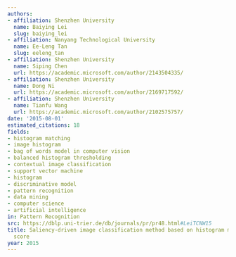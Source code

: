```yaml
---
authors:
- affiliation: Shenzhen University
  name: Baiying Lei
  slug: baiying_lei
- affiliation: Nanyang Technological University
  name: Ee-Leng Tan
  slug: eeleng_tan
- affiliation: Shenzhen University
  name: Siping Chen
  url: https://academic.microsoft.com/author/2143504335/
- affiliation: Shenzhen University
  name: Dong Ni
  url: https://academic.microsoft.com/author/2169717592/
- affiliation: Shenzhen University
  name: Tianfu Wang
  url: https://academic.microsoft.com/author/2102575757/
date: '2015-08-01'
estimated_citations: 18
fields:
- histogram matching
- image histogram
- bag of words model in computer vision
- balanced histogram thresholding
- contextual image classification
- support vector machine
- histogram
- discriminative model
- pattern recognition
- data mining
- computer science
- artificial intelligence
in: Pattern Recognition
src: https://dblp.uni-trier.de/db/journals/pr/pr48.html#LeiTCNW15
title: Saliency-driven image classification method based on histogram mining and image
  score
year: 2015
---
```

